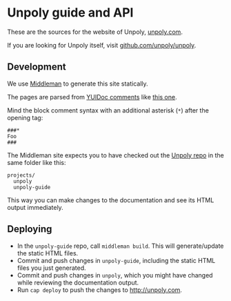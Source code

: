 # Unpoly guide and API

These are the sources for the website of Unpoly, [unpoly.com](http://unpoly.com).

If you are looking for Unpoly itself, visit [github.com/unpoly/unpoly](https://github.com/unpoly/unpoly).


## Development

We use [Middleman](https://middlemanapp.com/) to generate this site statically.

The pages are parsed from [YUIDoc comments](http://yui.github.io/yuidoc/syntax/) like [this one](https://github.com/unpoly/unpoly/blob/9e12839106b25f8428684a8ba3b4162d3f03038e/lib/assets/javascripts/up/flow.js.coffee#L31).

Mind the block comment syntax with an additional asterisk (`*`) after the opening tag:

    ###*
    Foo
    ###

The Middleman site expects you to have checked out the [Unpoly repo](https://github.com/unpoly/unpoly) in the same folder like this:

```
projects/
  unpoly
  unpoly-guide
```

This way you can make changes to the documentation and see its HTML output immediately.


## Deploying

- In the `unpoly-guide` repo, call `middleman build`. This will generate/update the static HTML files.
- Commit and push changes in `unpoly-guide`, including the static HTML files you just generated.
- Commit and push changes in `unpoly`, which you might have changed while reviewing the documentation output.
- Run `cap deploy` to push the changes to <http://unpoly.com>.

